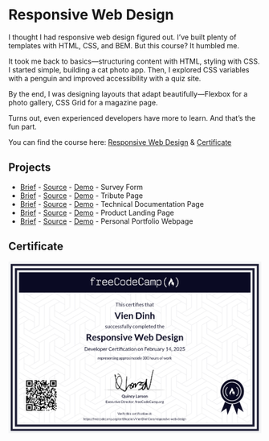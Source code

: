 # Responsive Web Design

I thought I had responsive web design figured out. I’ve built plenty of templates with HTML, CSS, and BEM. But this course? It humbled me.

It took me back to basics—structuring content with HTML, styling with CSS. I started simple, building a cat photo app. Then, I explored CSS variables with a penguin and improved accessibility with a quiz site.

By the end, I was designing layouts that adapt beautifully—Flexbox for a photo gallery, CSS Grid for a magazine page.

Turns out, even experienced developers have more to learn. And that’s the fun part.

You can find the course here: [Responsive Web Design](https://www.freecodecamp.org/learn/2022/responsive-web-design/) & [Certificate](https://www.freecodecamp.org/certification/VienDinhCom/responsive-web-design)

## Projects

- [Brief](https://www.freecodecamp.org/learn/2022/responsive-web-design/build-a-survey-form-project/build-a-survey-form) - [Source](projects/survey-form) - [Demo](https://responsive-web-design-vien.vercel.app/projects/survey-form/survey-form.html) - Survey Form
- [Brief](https://www.freecodecamp.org/learn/2022/responsive-web-design/build-a-tribute-page-project/build-a-tribute-page) - [Source](projects/tribute-page) - [Demo](https://responsive-web-design-vien.vercel.app/projects/tribute-page/tribute-page.html) - Tribute Page
- [Brief](https://www.freecodecamp.org/learn/2022/responsive-web-design/build-a-technical-documentation-page-project/build-a-technical-documentation-page) - [Source](projects/technical-documentation-page) - [Demo](https://responsive-web-design-vien.vercel.app/projects/technical-documentation-page/technical-documentation-page.html) - Technical Documentation Page
- [Brief](https://www.freecodecamp.org/learn/2022/responsive-web-design/build-a-product-landing-page-project/build-a-product-landing-page) - [Source](projects/product-landing-page) - [Demo](https://responsive-web-design-vien.vercel.app/projects/product-landing-page/product-landing-page.html) - Product Landing Page
- [Brief](https://www.freecodecamp.org/learn/2022/responsive-web-design/build-a-personal-portfolio-webpage-project/build-a-personal-portfolio-webpage) - [Source](projects/personal-portfolio-webpage) - [Demo](https://responsive-web-design-vien.vercel.app/projects/personal-portfolio-webpage/personal-portfolio-webpage.html) - Personal Portfolio Webpage

## Certificate

<a href="https://www.freecodecamp.org/certification/VienDinhCom/responsive-web-design">
  <img src="certificate.png" alt="Responsive Web Design Certificate" title="Click here to verify it on freeCodeCamp">
</a>

